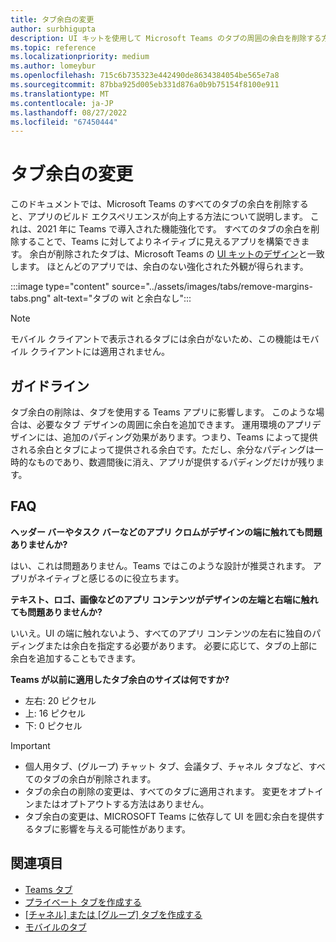 ```yaml
---
title: タブ余白の変更
author: surbhigupta
description: UI キットを使用して Microsoft Teams のタブの周囲の余白を削除する方法について説明します。 余分なパディング効果、左、右、上、下の余白サイズを把握します。
ms.topic: reference
ms.localizationpriority: medium
ms.author: lomeybur
ms.openlocfilehash: 715c6b735323e442490de8634384054be565e7a8
ms.sourcegitcommit: 87bba925d005eb331d876a0b9b75154f8100e911
ms.translationtype: MT
ms.contentlocale: ja-JP
ms.lasthandoff: 08/27/2022
ms.locfileid: "67450444"
---
```

# <a name="tab-margin-changes"></a>タブ余白の変更

このドキュメントでは、Microsoft Teams のすべてのタブの余白を削除すると、アプリのビルド エクスペリエンスが向上する方法について説明します。 これは、2021 年に Teams で導入された機能強化です。
すべてのタブの余白を削除することで、Teams に対してよりネイティブに見えるアプリを構築できます。 余白が削除されたタブは、Microsoft Teams の [UI キットのデザイン](~/tabs/design/tabs.md)と一致します。 ほとんどのアプリでは、余白のない強化された外観が得られます。

:::image type="content" source="../assets/images/tabs/remove-margins-tabs.png" alt-text="タブの wit と余白なし":::

> [!NOTE]
> モバイル クライアントで表示されるタブには余白がないため、この機能はモバイル クライアントには適用されません。

## <a name="guidelines"></a>ガイドライン

タブ余白の削除は、タブを使用する Teams アプリに影響します。 このような場合は、必要なタブ デザインの周囲に余白を追加できます。 運用環境のアプリデザインには、追加のパディング効果があります。つまり、Teams によって提供される余白とタブによって提供される余白です。ただし、余分なパディングは一時的なものであり、数週間後に消え、アプリが提供するパディングだけが残ります。

## <a name="faq"></a>FAQ

**ヘッダー バーやタスク バーなどのアプリ クロムがデザインの端に触れても問題ありませんか?**

はい、これは問題ありません。Teams ではこのような設計が推奨されます。 アプリがネイティブと感じるのに役立ちます。

**テキスト、ロゴ、画像などのアプリ コンテンツがデザインの左端と右端に触れても問題ありませんか?**

いいえ。UI の端に触れないよう、すべてのアプリ コンテンツの左右に独自のパディングまたは余白を指定する必要があります。 必要に応じて、タブの上部に余白を追加することもできます。

**Teams が以前に適用したタブ余白のサイズは何ですか?**

* 左右: 20 ピクセル
* 上: 16 ピクセル
* 下: 0 ピクセル

> [!IMPORTANT]
>
> * 個人用タブ、(グループ) チャット タブ、会議タブ、チャネル タブなど、すべてのタブの余白が削除されます。
> * タブの余白の削除の変更は、すべてのタブに適用されます。 変更をオプトインまたはオプトアウトする方法はありません。
> * タブ余白の変更は、MICROSOFT Teams に依存して UI を囲む余白を提供するタブに影響を与える可能性があります。

## <a name="see-also"></a>関連項目

* [Teams タブ](~/tabs/what-are-tabs.md)
* [プライベート タブを作成する](~/tabs/how-to/create-personal-tab.md)
* [[チャネル] または [グループ] タブを作成する](~/tabs/how-to/create-channel-group-tab.md)
* [モバイルのタブ](~/tabs/design/tabs-mobile.md)
